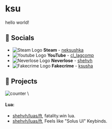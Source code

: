 # ksu
hello world!

## 💬 Socials
- ![Steam Logo](https://i.imgur.com/2XgiDt5.png) __Steam__ - [neksushka](https://steamcommunity.com/id/neksushka/)
- ![Youtube Logo](https://www.youtube.com/favicon.ico) __YouTube__ - [cl_lagcomp](https://www.youtube.com/@cl_lagcomp)
- ![Neverlose Logo](https://i.imgur.com/onkOahh.png) __Neverlose__ - [shehvh](https://forum.neverlose.cc/u/shehvh)
- ![Fakecrime Logo](https://i.ibb.co/sP9nhcj/favicon-1.png) __Fakecrime__ - [ksusha](https://fakecrime.bio.ksusha)

## 🔮 Projects
![counter](https://moe-counter.glitch.me/get/@shehvh?theme=asoul) \

#### Lua:
- [shehvh/luas/ft](https://github.com/shehvh/luas/blob/main/ft/shetech.lua), fatality.win lua.
- [shehvh/luas/ft](https://github.com/shehvh/luas/blob/main/ft/keybinds.lua), Feels like "Solus UI" Keybinds.
